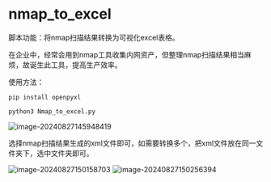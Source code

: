 # nmap_to_excel
脚本功能：将nmap扫描结果转换为可视化excel表格。

在企业中，经常会用到nmap工具收集内网资产，但整理nmap扫描结果相当麻烦，故诞生此工具，提高生产效率。

使用方法：
```
pip install openpyxl
```
```
python3 Nmap_to_excel.py
```

![image-20240827145948419](https://github.com/user-attachments/assets/36d1b67f-a1c1-4e02-8589-458e3b82f3ea)

选择nmap扫描结果生成的xml文件即可，如需要转换多个，把xml文件放在同一文件夹下，选中文件夹即可。

![image-20240827150158703](https://github.com/user-attachments/assets/d3c0d6ca-d752-4b08-8f97-1fb9f92fe20f)
![image-20240827150256394](https://github.com/user-attachments/assets/0aaa8928-1874-439d-a2da-f371cf67307c)

